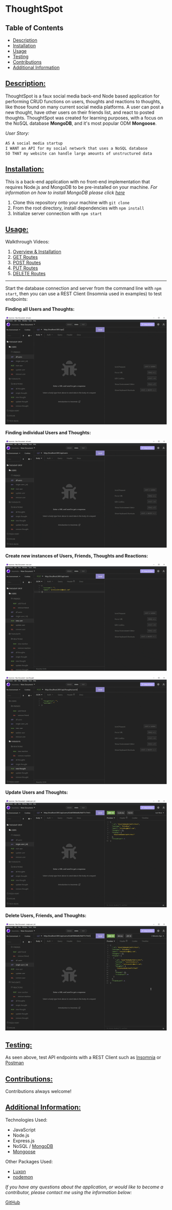 # ThoughtSpot

## Table of Contents

* [Description](#description)
* [Installation](#installation)
* [Usage](#usage)
* [Testing](#testing)
* [Contributions](#contributions)
* [Additional Information](#additional-information)

## [Description:](#table-of-contents)
ThoughtSpot is a faux social media back-end Node based application for performing CRUD functions on users, thoughts and reactions to thoughts, like those found on many current social media platforms. A user can post a new thought, have other users on their friends list, and react to posted thoughts. ThoughtSpot was created for learning purposes, with a focus on the NoSQL database **MongoDB**, and it's most popular ODM **Mongoose**.

_User Story:_
```
AS A social media startup
I WANT an API for my social network that uses a NoSQL database
SO THAT my website can handle large amounts of unstructured data
```


## [Installation:](#table-of-contents)
This is a back-end application with no front-end implementation that requires Node.js and MongoDB to be pre-installed on your machine. *For information on how to install MongoDB please click [here](https://www.mongodb.com/docs/manual/installation/)*

1. Clone this repository onto your machine with `git clone`
2. From the root directory, install dependencies with `npm install`
3. Initialize server connection with `npm start`

## [Usage:](#table-of-contents)
Walkthrough Videos:
1. [Overview & Installation](https://drive.google.com/file/d/18yGQ2zHi7oPTYea7DGtijfDFamxKKVqo/view)
2. [GET Routes](https://drive.google.com/file/d/1A5IUjyBNeYou6GkTNrdU4vO-hRFezlM8/view)
3. [POST Routes](https://drive.google.com/file/d/1JXan_soUbXFiySeUo5ioXBxvF8zKdB9b/view)
4. [PUT Routes](https://drive.google.com/file/d/15F5FZpw4-ycCewxcI44CkbAcZjzELs59/view)
5. [DELETE Routes](https://drive.google.com/file/d/1nmpVyTPv0RydNL2vDuzKSZkDYL1bQDtj/view)

***

Start the database connection and server from the command line with `npm start`, then you can use a REST Client (Insomnia used in examples) to test endpoints:

**Finding all Users and Thoughts:**

![Demo gif of GET all routes](./assets/images/GET%20all%20-%20thoughtspot.gif)

**Finding individual Users and Thoughts:**

![Demo gif of GET single routes](./assets/images/GET%20single%20-%20thoughtspot.gif)

**Create new instances of Users, Friends, Thoughts and Reactions:**

![Demo gif of POST new user and friend routes](./assets/images/POST%20user%20friend%20-%20thoughtspot.gif)

![Demo gif of POST new thought and reaction routes](./assets/images/POST%20thought%20reaction%20-%20thoughtspot.gif)

**Update Users and Thoughts:**

![Demo gif of PUT routes](./assets/images/PUT%20routes%20-%20thoughtspot.gif)

**Delete Users, Friends, and Thoughts:**

![Demo gif of DELETE routes](./assets/images/DELETE%20routes%20-%20thoughtspot.gif)

## [Testing:](#testing)
As seen above, test API endpoints with a REST Client such as [Insomnia](https://insomnia.rest/) or [Postman](https://www.postman.com/)

## [Contributions:](#table-of-contents)
Contributions always welcome!

## [Additional Information:](#table-of-contents)
Technologies Used:
* JavaScript
* Node.js
* Express.js
* NoSQL / [MongoDB](https://www.mongodb.com/)
* [Mongoose](https://mongoosejs.com/)

Other Packages Used:
* [Luxon](https://moment.github.io/luxon/#/)
* [nodemon](https://www.npmjs.com/package/nodemon)

_If you have any questions about the application, or would like to become a contributor, please contact me using the information below:_

[GitHub](https://github.com/blindsweatyhansolo)
